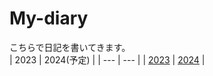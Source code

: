 # My-diary
こちらで日記を書いてきます。  
| 2023 | 2024(予定) |
| --- | --- |
| [2023](/2023/README.md) | [2024](/2024/README.md) |